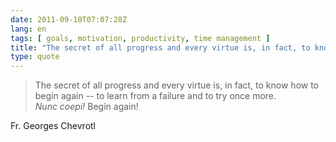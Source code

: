```yaml
---
date: 2011-09-10T07:07:28Z
lang: en
tags: [ goals, motivation, productivity, time management ]
title: "The secret of all progress and every virtue is, in fact, to know how"
type: quote
---
```


> The secret of all progress and every virtue is, in fact, to know how
> to begin again -- to learn from a failure and to try once more.\
> *Nunc coepi!* Begin again!

Fr. Georges Chevrotl

